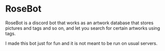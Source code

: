 # RoseBot
RoseBot is a discord bot that works as an artwork database that stores pictures and tags and so on, and let you search for certain artworks using tags.

I made this bot just for fun and it is not meant to be run on usual servers.
